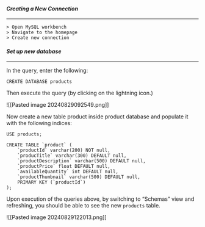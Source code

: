 #### ***Creating a New Connection***
---
```text
> Open MySQL workbench 
> Navigate to the homepage 
> Create new connection 
```

#### ***Set up new database***
---
In the query, enter the following:

```MYSQl
CREATE DATABASE products
```

Then execute the query (by clicking on the lightning icon.)

![[Pasted image 20240829092549.png]]

Now create a new table product inside product database and populate it with the following indices:

```MYSQL 
USE products;

CREATE TABLE `product` (
	`productId` varchar(200) NOT null,
	`producTitle` varchar(300) DEFAULT null,
	`productDescription` varchar(500) DEFAULT null,
	`productPrice` float DEFAULT null,
	`availableQuantity` int DEFAULT null,
	`productThumbnail` varchar(500) DEFAULT null,
	PRIMARY KEY (`productId`)
);
```

Upon execution of the queries above, by switching to “Schemas” view and refreshing, you should be able to see the new `products` table.

![[Pasted image 20240829122013.png]]
